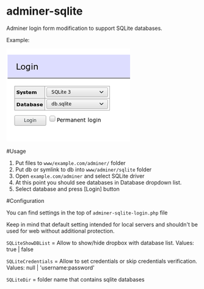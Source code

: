 # adminer-sqlite

Adminer login form modification to support SQLite databases. 

Example:

![alt tag](https://raw.githubusercontent.com/orlov0562/adminer-sqlite/master/example.png)

#Usage

1. Put files to ``www/example.com/adminer/`` folder
2. Put db or symlink to db into ``www/adminer/sqlite`` folder
3. Open ``example.com/adminer`` and select SQLite driver
4. At this point you should see databases in Database dropdown list. 
5. Select database and press [Login] button

#Configuration

You can find settings in the top of ``adminer-sqlite-login.php`` file

Keep in mind that default setting intended for local servers and shouldn't be used for web without additional protection.

``SQLiteShowDBList`` = Allow to show/hide dropbox with database list. Values: true | false

``SQLiteCredentials`` = Allow to set credentials or skip credentials verification. Values: null | 'username:password'

``SQLiteDir`` = folder name that contains sqlite databases

